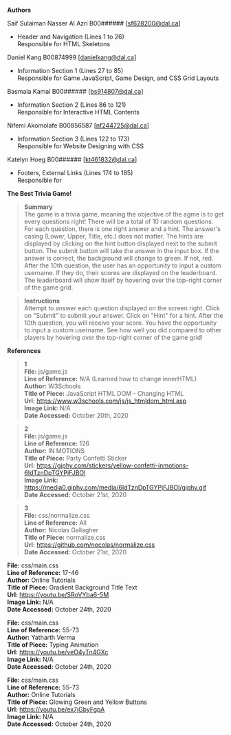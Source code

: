 **Authors**

Saif Sulaiman Nasser Al Azri B00###### [sf628200@dal.ca]
* Header and Navigation (Lines 1 to 26) <br> Responsible for HTML Skeletons

Daniel Kang B00874999 [danielkang@dal.ca]
* Information Section 1 (Lines 27 to 85) <br> Responsible for Game JavaScript, Game Design, and CSS Grid Layouts

Basmala Kamal B00###### [bs914807@dal.ca]
* Information Section 2 (Lines 86 to 121) <br> Responsible for Interactive HTML Contents

Nifemi Akomolafe B00856587 [nf244725@dal.ca]
* Information Section 3 (Lines 122 to 173) <br> Responsible for Website Designing with CSS

Katelyn Hoeg B00###### [kt461832@dal.ca]
* Footers, External Links (Lines 174 to 185) <br> Responsible for

**The Best Trivia Game!**

>
>**Summary** <br>
The game is a trivia game, meaning the objective of the agme is to get every questions right! There will be a total of 10 random questions.
For each question, there is one right answer and a hint. The answer's casing (Lower, Upper, Title, etc.) does not matter.
The hints are displayed by clicking on the hint button displayed next to the submit button. 
The submit button will take the answer in the input box.
If the answer is correct, the background will change to green. If not, red.
After the 10th question, the user has an opportunity to input a custom username. If they do, their scores are displayed on the leaderboard.
The leaderboard will show itself by hovering over the top-right corner of the game grid.

>
>**Instructions** <br>
Attempt to answer each question displayed on the screen right. 
Click on "Submit" to submit your answer.
Click on "Hint" for a hint.
After the 10th question, you will receive your score.
You have the opportunity to input a custom username.
See how well you did compared to other players by hovering over the top-right corner of the game grid!

**References**

> 
>**1** <br>
**File:** js/game.js <br>
**Line of Reference:** N/A (Learned how to change innerHTML) <br>
**Author:** W3Schools <br>
**Title of Piece:** JavaScript HTML DOM - Changing HTML <br>
**Url:** https://www.w3schools.com/js/js_htmldom_html.asp <br>
**Image Link:** N/A <br>
**Date Accessed:** October 20th, 2020

> 
>**2** <br>
**File:** js/game.js <br>
**Line of Reference:** 126 <br>
**Author:** IN MOTIONS <br>
**Title of Piece:** Party Confetti Sticker <br>
**Url:** https://giphy.com/stickers/yellow-confetti-inmotions-6IdTznDpTGYPjFJBOl <br>
**Image Link:** https://media0.giphy.com/media/6IdTznDpTGYPjFJBOl/giphy.gif <br>
**Date Accessed:** October 21st, 2020

> 
>**3** <br>
**File:** css/normalize.css <br>
**Line of Reference:** All <br>
**Author:** Nicolas Gallagher <br>
**Title of Piece:** normalize.css <br>
**Url:** https://github.com/necolas/normalize.css <br>
**Date Accessed:** October 21st, 2020

**File:** css/main.css <br>
**Line of Reference:** 17-46 <br>
**Author:** Online Tutorials <br>
**Title of Piece:** Gradient Background Title Text <br>
**Url:** https://youtu.be/SRoVYba6-5M <br>
**Image Link:** N/A <br>
**Date Accessed:** October 24th, 2020

**File:** css/main.css <br>
**Line of Reference:** 55-73 <br>
**Author:** Yatharth Verma <br>
**Title of Piece:** Typing Animation <br>
**Url:** https://youtu.be/veO4yTn4GXc <br>
**Image Link:** N/A <br>
**Date Accessed:** October 24th, 2020

**File:** css/main.css <br>
**Line of Reference:** 55-73 <br>
**Author:** Online Tutorials <br>
**Title of Piece:** Glowing Green and Yellow Buttons <br>
**Url:** https://youtu.be/ex7jGbyFgpA <br>
**Image Link:** N/A <br>
**Date Accessed:** October 24th, 2020
